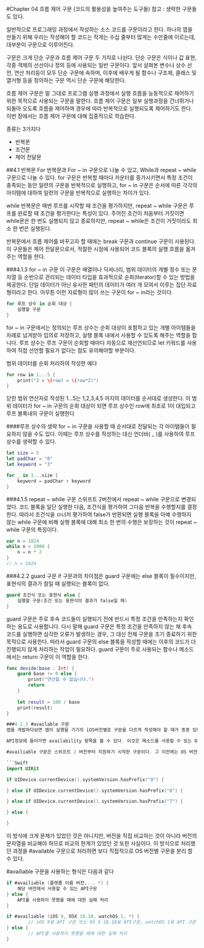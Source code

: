 #Chapter 04 흐름 제어 구문  (코드의 활용성을 높여주는 도구들)
참고 : 생략한 구문들도 있다.

일반적으로 프로그래밍 과정에서 작성하는 소스 코드를 구문이라고 한다. 하나의 앱을 만들기 위해 우리는 작성해야 할 코드는 작게는 수십 줄부터 많게는 수만줄에 이르는데, 대부분이 구문으로 이루어진다.

구문은 크게 단순 구문과 흐름 제어 구문 두 가지로 나뉜다. 단순 구문은 식이나 값 표현, 각종 객체의 선선이나 정의 등에 사용되는 일반 구문이다. 앞서 살펴본 변수나 상수 선언, 연산 처리등이 모두 단순 구문에 속하며, 이후에 배우게 될 함수나 구조체, 클래스 및 열거형 등을 정의하는 구문 역시 단순 구문에 해당한다.

흐름 제어 구문은 말 그대로 프로그램 실행 과정에서 실행 흐름을 능동적으로 제어하기 위한 목적으로 사용되는 구문을 말한다. 흐름 제어 구문은 일부 실행과정을 건너뛰거나 되돌아 오도록 흐름을 제어하며 경우에 따라 반복적으로 실행되도록 제어하기도 한다. 이번 장에서는 흐름 제어 구문에 대해 집중적으로 학습한다.

종류는 3가지다
* 반복문
* 조건문
* 제어 전달문

##4.1 반복문
For 반복문과 For ~ in 구문으로 나눌 수 있고, While과 repeat ~ while 구문으로 나눌 수 있다. for 구문은 반복할 때마다 카운터를 증가시키면서 특정 조건이 충족되는 동안 일련의 구문을 반복적으로 실행하고, for ~ in 구문은 순서에 따른 각각의 아이템에 대하여 일련의 구문을 반복적으로 실행하는 차이가 있다. 

while 반복문은  매번 루프를 시작할 때 조건을 평가하지만, repeat ~ while 구문은 루프를 완료할 때 조건을 평가한다는 특성이 있다. 주어진 조건이 처음부터 거짓이면 while문은 한 번도 실행되지 않고 종료하지만, repeat ~ while은 조건이 거짓이라도 최소 한 번은 실행된다.

반복문에서 흐름 제어를 바꾸고자 할 때에는 break 구문과 continue 구문이 사용된다. 이 구문들은 제어 전달문으로서, 적절한 시점에 사용되어 코드 블록의 실행 흐름을 옮겨주는 역할을 한다.

###4.1.3 for ~ in 구문
이 구문은 배열이나 딕셔너리, 범위 데이터의 개별 정수 또는 문자열 등 순번으로 관리되는 데이터 타입을 효과적으로 순회(Iterator)할 수 있는 방법을 제공한다. 단일 데이터가 아닌 유사한 패턴의 데이터가 여러 개 모여서 이루는 집단 자료형<Collective Types>이라고 한다. 아무튼 이런 자료형이 많이 쓰는 구문이 for ~ in라는 것이다.

```Swift
for 루프 상수 in 순회 대상 {
	실행할 구문
}

```

for ~ in 구문에서는 정의되는 루프 상수는 순회 대상이 포함하고 있는 개별 아이템들을 차례로 넘겨받아 임의로 저장하고, 실행 블록 내에서 사용할 수 있도록 해주는 역할을 합니다. 루프 상수는 루프 구문이 순회할 때마다 자동으로 재선언되므로 let 키워드를 사용하여 직접 선언할 필요가 없다는 점도 유의해야할 부분이다.

범위 데이터를 순회 처리하여 작성한 예다

```Swift
for row in 1...5 {
	print("2 x \(row) = \(row*2)")
}
```

닫힌 범위 연산자로 작성된 1...5는 1,2,3,4,5 까지의 데이터를 순서대로 생성한다. 이 범위 데이터가 for ~ in 구문의 순회 대상이 되면 루프 상수인 row에 최초로 1이 대입되고 루프 블록내의 구문이 실행한다

####루프 상수의 생략
for ~ in 구문을 사용할 때 순서대로 전달되는 각 아이탬들이 필요하지 않을 수도 있다. 이때는 루프 상수를 작성하는 대신 언더바( _ )를 사용하여 루프 상수를 생략할 수 있다.

```Swift
let size = 5
let padChar = "0"
let keyword = "3"

for _ in 1...size {
	keyword = padChar + keyword
}
```
###4.1.5 repeat ~ while 구문
스위프트 2버전에서 repeat ~ while 구문으로 변경되었다. 코드 블록을 일단 실행한 다음, 조건식을 평가하여 그다음 반복을 수행할지를 결정한다. 따라서 조건식을 ㅁ너저 평가하여 false가 반환되면 실행 블록을 아예 수행하지 않는 while 구문에 비해 실행 블록에 대해 최소 한 번의 수행은 보장하는 것이 repeat ~ while 구문의 특징이다.

```Swift
var n = 1024
while n < 1000 {
	n = n * 2
}
// n = 1024
```

###4.2.2 guard 구문
if 구문과의 차이점은 guard 구문에는 else 블록이 필수이지만, 표현식의 결과가 참일 때 실행되는 블록이 없다.

```Swift
guard 조건식 또는 표현식 else {
	실행할 구문(조건 또는 표현식의 결과가 false일 때)
}
```

guard 구문은 주로 후속 코드들이 실행되기 전에 반드시 특정 조건을 만족하는지 확인하는 용도로 사용합니다. 다시 말해 guard 구문은 특정 조건을 만족하지 않는 채 후속 코드를 실행하면 심각한 오류가 발생하는 경우, 그 대신 전체 구문을 조기 종료하기 위한 목적으로 사용한다. 따라서 guard 구문의 else 블록을 작성할 때에는 이후의 코드가 더 진행되지 않게 처리하는 작업이 필요하다. guard 구문이 주로 사용되는 함수나 메소드에서는 return 구문이 이 역할을 한다.

```Swift
func devide(base : Int) {
	guard base != 0 else {
    	print("연산할 수 없습니다.")
        return
    }
     
    let result = 100 / base
    print(result)
}

###4.2.3 #available 구문
앱을 개발하다보면 앱이 실행될 기기의 iOS버전별로 구문을 다르게 작성해야 할 때가 종종 있다. 사용하고자 하는 기능이 OS 버전에 따라 다르게 제공되거나 하위 버전에서는 지원되지 않는 것이 가장 큰 원인인데, 이를 보통 현업에서는 'API가 버전을 탄다'라고 표현한다. 애플에서 제공하는 코코아 터치 프레임워크의 주요 API들은 대부분 iOS 버전이 업그레이드될 때마다 개량을 거듭해온 것이어서 이처럼 iOS 버전에 따라 사용이 제한되기도 하는데, 애플 개발자용 API문서를 확인하면 API를 사용할 수 있는 버전에 대한 정보들을 확인할 수 있다.

API정보에 들어가면 availability 항목을 볼 수 있다. 이것은 메소드를 사용할 수 있는 OS버전을 알려주는 역할을 한다. 최신 OS버전에서만 지원되는 코드를 사용하게 될 때는 반드시 그보다 하위 버전의 OS를 사용하는 사용자를 고려해야한다.

#availiable 구문은 스위프트 2 버전부터 지원하기 시작한 구문이다. 그 이전에는 OS 버전을 추출하는 API를 직접 호출하여 OS 버전에 대한 값을 얻고, 이를 조건문에서 비교 처리하는 방식으로 버전별 구문을 분리했다. 예를 들먼 다음과 같다.

```Swift
import UIKit

if UIDevice.currentDevice().systemVersion.hasPrefix("9") {

} else if UIDevice.currentDevice().systemVersion.hasPrefix("8") {

} else if UIDevice.currentDevice().systemVersion.hasPrefix("7") {

} else {

}
```

이 방식에 크게 문제가 있었던 것은 아니지만, 버전을 직접 비교하는 것이 아니라 버전의 문자열을 비교해야 하므로 비교의 한계가 있었던 것 또한 사실이다. 이 방식으로 처리했던 과정을 #available 구문으로 처리하면 보다 직접적으로 OS 버전별 구문을 분리 할 수 있다.

#availiable 구문을 사용하는 형식은 다음과 같다

```Swift
if #availiable (플랫폼 이름 버전,... *) {
	해당 버전에서 사용할 수 있는 API구문
} else {
	API를 사용하지 못했을 때에 대한 실패 처리
}
```

```Swift
if #availiable (iOS 9, OSX 10.10, watchOS 1, *) {
        // iOS 9용 API 구문 또는 OS X 10.10용 API구문, watchOS 1용 API 구문
} else {
		// API를 사용하지 못했을 때에 대한 실패 처리
}
```



